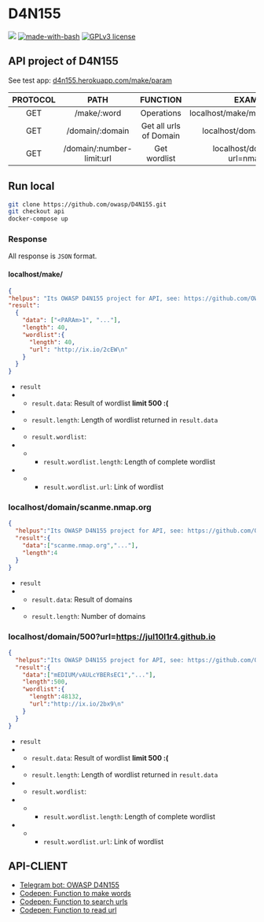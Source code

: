 # D4N155
![](https://img.shields.io/badge/Documentation-ON-%0f0) [![made-with-bash](https://img.shields.io/badge/Made%20with-Flask-1f425f.svg)](https://github.com/OWASP/D4N155/search?l=shell) [![GPLv3 license](https://img.shields.io/badge/License-GPLv3-blue.svg)](https://github.com/OWASP/D4N155/blob/master/LICENSE)

## API project of D4N155
See test app: [d4n155.herokuapp.com/make/param](https://d4n155.herokuapp.com/make/param)

| PROTOCOL | PATH | FUNCTION | EXAMPLE |
|:--------:|:----:|:--------:|:--------:|
|   GET    |/make/:word|Operations|localhost/make/moscou%201918|
|   GET    |/domain/:domain|Get all urls of Domain|localhost/domain/nmap.org|
|   GET    |/domain/:number-limit:url|Get wordlist|localhost/domain/30?url=nmap.org|

## Run local
```sh
git clone https://github.com/owasp/D4N155.git
git checkout api
docker-compose up
```

### Response
All response is `JSON` format.
#### localhost/make/<param>
  ```JSON
  {
  "helpus": "Its OWASP D4N155 project for API, see: https://github.com/OWASP/D4N155, branch: api",
  "result":
    {
      "data": ["<PARAm>1", "..."],
      "length": 40,
      "wordlist":{
        "length": 40,
        "url": "http://ix.io/2cEW\n"
      }
    }
  }
  ```
  * `result`
  * * `result.data`: Result of wordlist __limit 500 :(__
  * * `result.length`: Length of wordlist returned in `result.data`
  * * `result.wordlist`:
  * * * `result.wordlist.length`: Length of complete wordlist
  * * * `result.wordlist.url`: Link of wordlist
  
### localhost/domain/scanme.nmap.org
```JSON
{
  "helpus":"Its OWASP D4N155 project for API, see: https://github.com/OWASP/D4N155, branch: api",
  "result":{
    "data":["scanme.nmap.org","..."],
    "length":4
  }
}
```
  * `result`
  * * `result.data`: Result of domains
  * * `result.length`: Number of domains
  
### localhost/domain/500?url=https://jul10l1r4.github.io
```JSON
{
  "helpus":"Its OWASP D4N155 project for API, see: https://github.com/OWASP/D4N155, branch: api",
  "result":{
    "data":["mEDIUM/vAULcYBERsEC1","..."],
    "length":500,
    "wordlist":{
      "length":48132,
      "url":"http://ix.io/2bx9\n"
    }
  }
}
```
  * `result`
  * * `result.data`: Result of wordlist __limit 500 :(__
  * * `result.length`: Length of wordlist returned in `result.data`
  * * `result.wordlist`:
  * * * `result.wordlist.length`: Length of complete wordlist
  * * * `result.wordlist.url`: Link of wordlist


## API-CLIENT
* [Telegram bot: OWASP D4N155](https://github.com/Jul10l1r4/D4N155_bot)
* [Codepen: Function to make words](https://codepen.io/Jul10l1r4/pen/gObVoMd)
* [Codepen: Function to search urls](https://codepen.io/Jul10l1r4/pen/jOPEKPj)
* [Codepen: Function to read url](https://codepen.io/Jul10l1r4/pen/KKpdzVJ)
